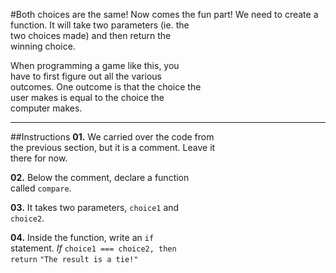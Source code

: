 #Both choices are the same!
Now comes the fun part! We need to create a  
function. It will take two parameters (ie. the  
two choices made) and then return the  
winning choice.

When programming a game like this, you  
have to first figure out all the various  
outcomes. One outcome is that the choice the  
user makes is equal to the choice the  
computer makes.
***
##Instructions
**01.** We carried over the code from  
the previous section, but it is a comment. Leave it  
there for now.

**02.** Below the comment, declare a function  
called `compare`.

**03.** It takes two parameters, `choice1` and  
`choice2`.

**04.** Inside the function, write an `if`  
statement. *If* `choice1 === choice2, then`  
`return` `"The result is a tie!"`